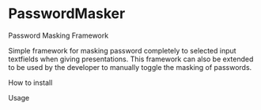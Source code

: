 # PasswordMasker
Password Masking Framework

Simple framework for masking password completely to selected input textfields when giving presentations. This framework can also be extended to be used by the developer to manually toggle the masking of passwords.

How to install

Usage
